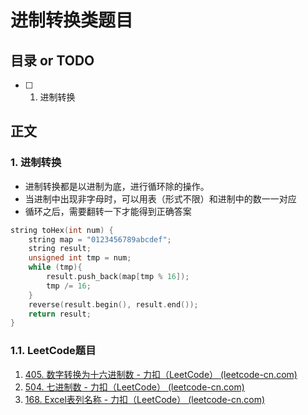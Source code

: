 # 进制转换类题目

## 目录 or TODO

- [ ] 1. 进制转换

## 正文

### 1. 进制转换

- 进制转换都是以进制为底，进行循环除的操作。
- 当进制中出现非字母时，可以用表（形式不限）和进制中的数一一对应
- 循环之后，需要翻转一下才能得到正确答案

```c++
string toHex(int num) {
    string map = "0123456789abcdef";
    string result;
    unsigned int tmp = num;
    while (tmp){
        result.push_back(map[tmp % 16]);
        tmp /= 16;
    }
    reverse(result.begin(), result.end());
    return result;
}
```

### 1.1. LeetCode题目

1. [405. 数字转换为十六进制数 - 力扣（LeetCode） (leetcode-cn.com)](https://leetcode-cn.com/problems/convert-a-number-to-hexadecimal/)
2. [504. 七进制数 - 力扣（LeetCode） (leetcode-cn.com)](https://leetcode-cn.com/problems/base-7/)
3. [168. Excel表列名称 - 力扣（LeetCode） (leetcode-cn.com)](https://leetcode-cn.com/problems/excel-sheet-column-title/)

